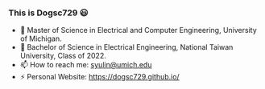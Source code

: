 ### This is Dogsc729 😃
- 🌱 Master of Science in Electrical and Computer Engineering, University of Michigan.
- 🌱 Bachelor of Science in Electrical Engineering, National Taiwan University, Class of 2022.
- 📫 How to reach me: syulin@umich.edu
- ⚡ Personal Website: https://dogsc729.github.io/
<!--
**dogsc729/dogsc729** is a ✨ _special_ ✨ repository because its `README.md` (this file) appears on your GitHub profile.

Here are some ideas to get you started:

- 🔭 I’m currently working on ...
- 🌱 I’m currently learning ...
- 👯 I’m looking to collaborate on ...
- 🤔 I’m looking for help with ...
- 💬 Ask me about ...
- 📫 How to reach me: ...
- 😄 Pronouns: ...
- ⚡ Fun fact: ...
-->
